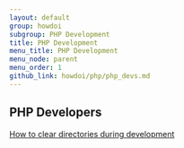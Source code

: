 ```yaml
---
layout: default
group: howdoi
subgroup: PHP Development
title: PHP Development
menu_title: PHP Development
menu_node: parent
menu_order: 1
github_link: howdoi/php/php_devs.md
---
```


## PHP Developers

<a href="{{ site.gdeurl }}howdoi/php/php_clear-dirs.html">How to clear directories during development</a>